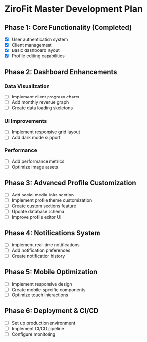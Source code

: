 # ZiroFit Master Development Plan

## Phase 1: Core Functionality (Completed)
- [x] User authentication system
- [x] Client management
- [x] Basic dashboard layout
- [x] Profile editing capabilities

## Phase 2: Dashboard Enhancements
### Data Visualization
- [ ] Implement client progress charts
- [ ] Add monthly revenue graph
- [ ] Create data loading skeletons

### UI Improvements
- [ ] Implement responsive grid layout
- [ ] Add dark mode support

### Performance
- [ ] Add performance metrics
- [ ] Optimize image assets

## Phase 3: Advanced Profile Customization
- [ ] Add social media links section
- [ ] Implement profile theme customization
- [ ] Create custom sections feature
- [ ] Update database schema
- [ ] Improve profile editor UI

## Phase 4: Notifications System
- [ ] Implement real-time notifications
- [ ] Add notification preferences
- [ ] Create notification history

## Phase 5: Mobile Optimization
- [ ] Implement responsive design
- [ ] Create mobile-specific components
- [ ] Optimize touch interactions

## Phase 6: Deployment & CI/CD
- [ ] Set up production environment
- [ ] Implement CI/CD pipeline
- [ ] Configure monitoring
